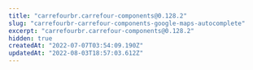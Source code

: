 ```yaml
---
title: "carrefourbr.carrefour-components@0.128.2"
slug: "carrefourbr-carrefour-components-google-maps-autocomplete"
excerpt: "carrefourbr.carrefour-components@0.128.2"
hidden: true
createdAt: "2022-07-07T03:54:09.190Z"
updatedAt: "2022-08-03T18:57:03.612Z"
---
```

